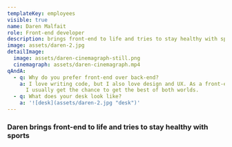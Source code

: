 ```yaml
---
templateKey: employees
visible: true
name: Daren Malfait
role: Front-end developer
description: brings front-end to life and tries to stay healthy with sports.
image: assets/daren-2.jpg
detailImage:
  image: assets/daren-cinemagraph-still.png
  cinemagraph: assets/daren-cinemagraph.mp4
qAndA:
  - q: Why do you prefer front-end over back-end?
    a: I love writing code, but I also love design and UX. As a front-end developer
      I usually get the chance to get the best of both worlds.
  - q: What does your desk look like?
    a: '![desk](assets/daren-2.jpg "desk")'
---
```

### Daren brings front-end to life and tries to stay healthy with sports
